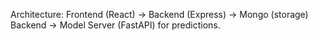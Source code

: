 Architecture: Frontend (React) -> Backend (Express) -> Mongo (storage)
Backend -> Model Server (FastAPI) for predictions.
